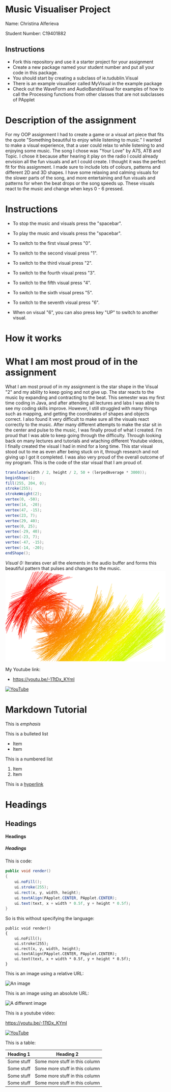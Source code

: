 # Music Visualiser Project

Name: Christina Alferieva

Student Number: C19401882

## Instructions
- Fork this repository and use it a starter project for your assignment
- Create a new package named your student number and put all your code in this package.
- You should start by creating a subclass of ie.tudublin.Visual
- There is an example visualiser called MyVisual in the example package
- Check out the WaveForm and AudioBandsVisual for examples of how to call the Processing functions from other classes that are not subclasses of PApplet

# Description of the assignment
For my OOP assignment I had to create a game or a visual art piece that fits the quote "Something beautiful to enjoy while listening to music." I wanted to make a visual experience, that a user could relax to while listening to and enjoying some music. The song I chose was "Your Love" by A7S, ATB and Topic. I chose it because after hearing it play on the radio I could already envision all the fun visuals and art I could create. I thought it was the perfect fit for this assignment. I made sure to include lots of colours, patterns and different 2D and 3D shapes. I have some relaxing and calming visuals for the slower parts of the song, and more entertaining and fun visuals and patterns for when the beat drops or the song speeds up. These visuals react to the music and change when keys 0 - 6 pressed. 


# Instructions
- To stop the music and visuals press the "spacebar".

- To play the music and visuals press the "spacebar".

- To switch to the first visual press "0".

- To switch to the second visual press "1".

- To switch to the third visual press "2".

- To switch to the fourth visual press "3".

- To switch to the fifth visual press "4".

- To switch to the sixth visual press "5".

- To switch to the seventh visual press "6".

- When on visual "6", you can also press key "UP" to switch to another visual.

# How it works



# What I am most proud of in the assignment
What I am most proud of in my assignment is the star shape in the Visual "2" and my ability to keep going and not give up. The star reacts to the music by expanding and contracting to the beat. This semester was my first time coding in Java, and after attending all lectures and labs I was able to see my coding skills improve. However, I still struggled with many things such as mapping, and getting the coordinates of shapes and objects correct. I also found it very difficult to make sure all the visuals react correctly to the music. After many different attempts to make the star sit in the center and pulse to the music, I was finally proud of what I created. I'm proud that I was able to keep going through the difficulty. Through looking back on many lectures and tutorials and wtaching different Youtube videos, I finally created the visual I had in mind for a long time. This star visual stood out to me as even after being stuck on it, through research and not giving up I got it completed. I was also very proud of the overall outcome of my program. 
This is the code of the star visual that I am proud of. 

```Java
translate(width / 2, height / 2, 50 + (lerpedAverage * 3000));
beginShape();
fill(255, 204, 0);
stroke(255);
strokeWeight(2);
vertex(0, -50);
vertex(14, -20);
vertex(47, -15);
vertex(23, 7);
vertex(29, 40);
vertex(0, 25);
vertex(-29, 40);
vertex(-23, 7);
vertex(-47, -15);
vertex(-14, -20);
endShape(); 
```

*Visual 0:* Iterates over all the elements in the audio buffer and forms this beautiful pattern that pulses and changes to the music.
![An image](images/0.png)


My Youtube link:
- https://youtu.be/-1TtDx_KYmI

[![YouTube](https://youtu.be/-1TtDx_KYmI/0.jpg)](https://youtu.be/-1TtDx_KYmI)




# Markdown Tutorial

This is *emphasis*

This is a bulleted list

- Item
- Item

This is a numbered list

1. Item
1. Item

This is a [hyperlink](http://bryanduggan.org)

# Headings
## Headings
#### Headings
##### Headings

This is code:

```Java
public void render()
{
	ui.noFill();
	ui.stroke(255);
	ui.rect(x, y, width, height);
	ui.textAlign(PApplet.CENTER, PApplet.CENTER);
	ui.text(text, x + width * 0.5f, y + height * 0.5f);
}
```

So is this without specifying the language:

```
public void render()
{
	ui.noFill();
	ui.stroke(255);
	ui.rect(x, y, width, height);
	ui.textAlign(PApplet.CENTER, PApplet.CENTER);
	ui.text(text, x + width * 0.5f, y + height * 0.5f);
}
```

This is an image using a relative URL:

![An image](images/p8.png)

This is an image using an absolute URL:

![A different image](https://bryanduggandotorg.files.wordpress.com/2019/02/infinite-forms-00045.png?w=595&h=&zoom=2)

This is a youtube video:


https://youtu.be/-1TtDx_KYmI

[![YouTube](http://img.youtube.com/vi/J2kHSSFA4NU/0.jpg)](https://www.youtube.com/watch?v=J2kHSSFA4NU)

This is a table:

| Heading 1 | Heading 2 |
|-----------|-----------|
|Some stuff | Some more stuff in this column |
|Some stuff | Some more stuff in this column |
|Some stuff | Some more stuff in this column |
|Some stuff | Some more stuff in this column |

